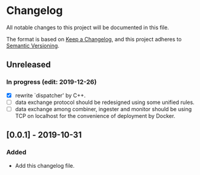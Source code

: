 # Changelog

All notable changes to this project will be documented in this file.

The format is based on [Keep a Changelog](https://keepachangelog.com/en/1.0.0/),
and this project adheres to [Semantic Versioning](https://semver.org/spec/v2.0.0.html).

## Unreleased

### In progress (edit: 2019-12-26)

- [x] rewrite `dispatcher' by C++.
- [ ] data exchange protocol should be redesigned using some unified rules.
- [ ] data exchange among combiner, ingester and monitor should be using TCP on localhost for the convenience of deployment by Docker.

## [0.0.1] - 2019-10-31

### Added

- Add this changelog file.
